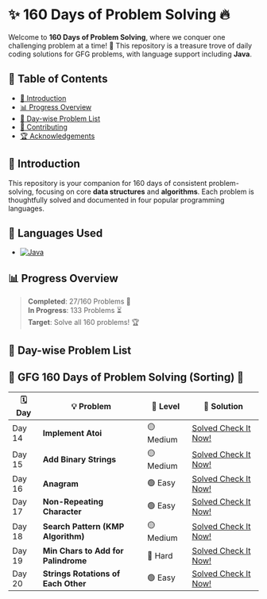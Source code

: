 # **✨ 160 Days of Problem Solving 🔥**


Welcome to **160 Days of Problem Solving**, where we conquer one challenging problem at a time! 🌟 This repository is a treasure trove of daily coding solutions for GFG problems, with language support including  **Java**.

## **📌 Table of Contents**
- [🚀 Introduction](#-introduction)
- [📊 Progress Overview](#-progress-overview)
- [📅 Day-wise Problem List](#-day-wise-problem-list)
- [🤝 Contributing](#-contributing)
- [🏆 Acknowledgements](#-acknowledgements)


## **🚀 Introduction**

This repository is your companion for 160 days of consistent problem-solving, focusing on core **data structures** and **algorithms**. Each problem is thoughtfully solved and documented in four popular programming languages.

## 🚀 **Languages Used**

- [![Java](https://img.shields.io/badge/java-%23ED8B00.svg?style=for-the-badge&logo=java&logoColor=white)](https://github.com/search?q=repo%3AHunterdii%2FGeeksforGeeks-POTD++language%3AJava+path%3ANovember+2024+GFG+SOLUTION&type=code)

## **📊 Progress Overview**

> **Completed**: 27/160 Problems 🎉  
> **In Progress**: 133 Problems ⏳  
> **Target**: Solve all 160 problems! 🏆

## **📅 Day-wise Problem List**

## **🔀 GFG 160 Days of Problem Solving (Sorting) 🔀** 

| 🗓️ **Day** | 💡 **Problem**                           | 🌟 **Level**   | 📂 **Solution**                                    |  
|------------|---------------|--------------|-----------------|  
| Day 14     | **Implement Atoi** | 🟡 Medium | [Solved Check It Now!]() |  
| Day 15     | **Add Binary Strings** | 🟡 Medium | [Solved Check It Now!]() |  
| Day 16     | **Anagram** | 🟢 Easy | [Solved Check It Now!]() |  
| Day 17     | **Non-Repeating Character** | 🟢 Easy | [Solved Check It Now!]() |  
| Day 18     | **Search Pattern (KMP Algorithm)** | 🟡 Medium | [Solved Check It Now!]() |  
| Day 19     | **Min Chars to Add for Palindrome** | 🔴 Hard | [Solved Check It Now!]() |  
| Day 20     | **Strings Rotations of Each Other** | 🟢 Easy | [Solved Check It Now!]() |  

